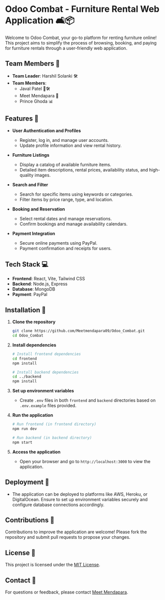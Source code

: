 # Odoo Combat - Furniture Rental Web Application 🛋️📦

Welcome to Odoo Combat, your go-to platform for renting furniture online! This project aims to simplify the process of browsing, booking, and paying for furniture rentals through a user-friendly web application.

## Team Members 👥

- **Team Leader**: Harshil Solanki 🛠️
- **Team Members**:
  - Javal Patel 🎨🛠️
  - Meet Mendapara 🚀 
  - Prince Ghoda 📊

## Features 🌟

- **User Authentication and Profiles**
  - Register, log in, and manage user accounts.
  - Update profile information and view rental history.

- **Furniture Listings**
  - Display a catalog of available furniture items.
  - Detailed item descriptions, rental prices, availability status, and high-quality images.

- **Search and Filter**
  - Search for specific items using keywords or categories.
  - Filter items by price range, type, and location.

- **Booking and Reservation**
  - Select rental dates and manage reservations.
  - Confirm bookings and manage availability calendars.

- **Payment Integration**
  - Secure online payments using PayPal.
  - Payment confirmation and receipts for users.

## Tech Stack 💻

- **Frontend**: React, Vite, Tailwind CSS
- **Backend**: Node.js, Express
- **Database**: MongoDB
- **Payment**: PayPal

## Installation 🚀

1. **Clone the repository**
   ```bash
   git clone https://github.com/Meetmendapara09/Odoo_Combat.git
   cd Odoo_Combat
   ```

2. **Install dependencies**
   ```bash
   # Install frontend dependencies
   cd frontend
   npm install

   # Install backend dependencies
   cd ../backend
   npm install
   ```

3. **Set up environment variables**
   - Create `.env` files in both `frontend` and `backend` directories based on `.env.example` files provided.

4. **Run the application**
   ```bash
   # Run frontend (in frontend directory)
   npm run dev

   # Run backend (in backend directory)
   npm start
   ```

5. **Access the application**
   - Open your browser and go to `http://localhost:3000` to view the application.

## Deployment 🚀

- The application can be deployed to platforms like AWS, Heroku, or DigitalOcean. Ensure to set up environment variables securely and configure database connections accordingly.

## Contributions 🌟

Contributions to improve the application are welcome! Please fork the repository and submit pull requests to propose your changes.

## License 📄

This project is licensed under the [MIT License](LICENSE).

## Contact 📧

For questions or feedback, please contact [Meet Mendapara](mailto:meetmendapara09@example.com).
